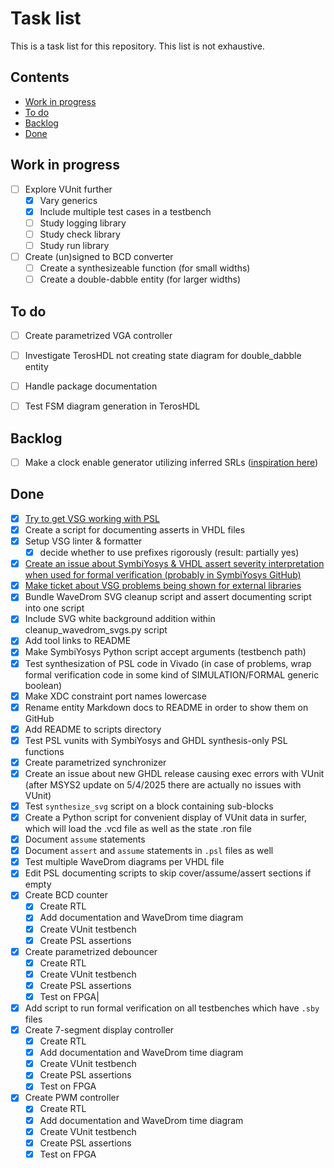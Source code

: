 # Task list <!-- omit from toc -->

This is a task list for this repository. This list is not exhaustive.

## Contents <!-- omit from toc -->
- [Work in progress](#work-in-progress)
- [To do](#to-do)
- [Backlog](#backlog)
- [Done](#done)

## Work in progress

- [ ] Explore VUnit further
  - [x] Vary generics
  - [x] Include multiple test cases in a testbench
  - [ ] Study logging library
  - [ ] Study check library
  - [ ] Study run library

- [ ] Create (un)signed to BCD converter
  - [ ] Create a synthesizeable function (for small widths)
  - [ ] Create a double-dabble entity (for larger widths)

## To do

- [ ] Create parametrized VGA controller

- [ ] Investigate TerosHDL not creating state diagram for double_dabble entity

- [ ] Handle package documentation 

- [ ] Test FSM diagram generation in TerosHDL

## Backlog

- [ ] Make a clock enable generator utilizing inferred SRLs ([inspiration here](https://gist.github.com/Thraetaona/ba941e293d36d0f76db6b9f3476b823c))

## Done

- [x] [Try to get VSG working with PSL](https://github.com/jeremiah-c-leary/vhdl-style-guide/issues/1411)
- [x] Create a script for documenting asserts in VHDL files
- [x] Setup VSG linter & formatter
  - [x] decide whether to use prefixes rigorously (result: partially yes)
- [x] [Create an issue about SymbiYosys & VHDL assert severity interpretation when used for formal verification (probably in SymbiYosys GitHub)](https://github.com/YosysHQ/sby/issues/318)
- [x] [Make ticket about VSG problems being shown for external libraries](https://github.com/TerosTechnology/vscode-terosHDL/issues/748) 
- [x] Bundle WaveDrom SVG cleanup script and assert documenting script into one script
- [x] Include SVG white background addition within cleanup_wavedrom_svgs.py script
- [x] Add tool links to README
- [x] Make SymbiYosys Python script accept arguments (testbench path)
- [x] Test synthesization of PSL code in Vivado (in case of problems, wrap formal verification code in some kind of SIMULATION/FORMAL generic boolean)
- [x] Make XDC constraint port names lowercase
- [x] Rename entity Markdown docs to README in order to show them on GitHub
- [x] Add README to scripts directory
- [x] Test PSL vunits with SymbiYosys and GHDL synthesis-only PSL functions
- [x] Create parametrized synchronizer
- [x] Create an issue about new GHDL release causing exec errors with VUnit (after MSYS2 update on 5/4/2025 there are actually no issues with VUnit)
- [x] Test `synthesize_svg` script on a block containing sub-blocks
- [x] Create a Python script for convenient display of VUnit data in surfer, which will load the .vcd file as well as the state .ron file
- [x] Document `assume` statements
- [x] Document `assert` and `assume` statements	in `.psl` files as well
- [x] Test multiple WaveDrom diagrams per VHDL file
- [x] Edit PSL documenting scripts to skip cover/assume/assert sections if empty
- [x] Create BCD counter
  - [x] Create RTL
  - [x] Add documentation and WaveDrom time diagram
  - [x] Create VUnit testbench
  - [x] Create PSL assertions
- [x] Create parametrized debouncer
  - [x] Create RTL
  - [x] Create VUnit testbench
  - [x] Create PSL assertions
  - [x] Test on FPGA|
- [x] Add script to run formal verification on all testbenches which have `.sby` files
- [x] Create 7-segment display controller
  - [x] Create RTL
  - [x] Add documentation and WaveDrom time diagram
  - [x] Create VUnit testbench
  - [x] Create PSL assertions
  - [x] Test on FPGA
- [x] Create PWM controller
  - [x] Create RTL
  - [x] Add documentation and WaveDrom time diagram
  - [x] Create VUnit testbench
  - [x] Create PSL assertions
  - [x] Test on FPGA